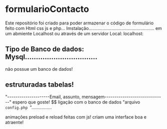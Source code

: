 # formularioContacto
Este repositório foi criado para poder armazenar o código de formulário feito com Html css js e php...
Imstalação....................................................
em um abmiente Localhost ou através de um servidor Local: 
localhost:

## Tipo de Banco de dados: Mysql.................................

não possue um banco de dados! 
## estruturadas tabelas! 
"---------------------Email, assunto, mensagem------------------------------"
espero que goste!
$$ ligação com o banco de dados "arquivo ``config.php ``"................

animações preload e reload feitas com js! criam uma interface boa e atraente! 

